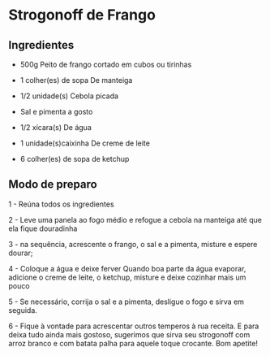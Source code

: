 # Strogonoff de Frango
## **Ingredientes**
 - 500g Peito de frango cortado em cubos ou tirinhas

 - 1 colher(es) de sopa De manteiga

 - 1/2 unidade(s) Cebola picada

 - Sal e pimenta a gosto

 - 1/2 xícara(s) De água

 - 1 unidade(s)caixinha De creme de leite

 - 6 colher(es) de sopa de ketchup

## **Modo de preparo**
1 - Reúna todos os ingredientes

2 - Leve uma panela ao fogo médio e refogue a cebola na manteiga até que ela fique douradinha

3 - na sequência, acrescente o frango, o sal e a pimenta, misture e espere dourar;

4 - Coloque a água e deixe ferver
Quando boa parte da água evaporar, adicione o creme de leite, o ketchup, misture e deixe cozinhar mais um pouco

5 - Se necessário, corrija o sal e a pimenta, desligue o fogo e sirva em seguida.

6 - Fique à vontade para acrescentar outros temperos à rua receita. E para deixa tudo ainda mais gostoso, sugerimos que sirva seu strogonoff com arroz branco e com batata palha para aquele toque crocante. Bom apetite!



